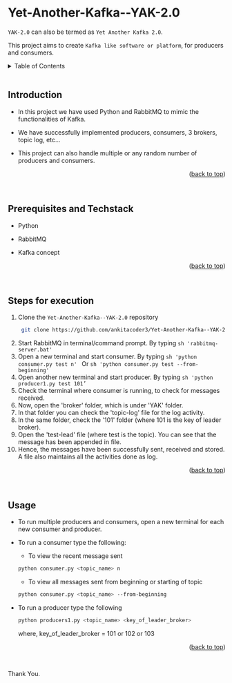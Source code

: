 <a name="readme-top"></a>

# Yet-Another-Kafka--YAK-2.0
```YAK-2.0``` can also be termed as ```Yet Another Kafka 2.0```. 

This project aims to create ```Kafka like software or platform```, for producers and consumers.


<details>
  <summary color= blue >Table of Contents</summary>
<li>Introduction</li>
<li> Prerequisites and Techstack</li>
<li> Steps for execution</li>
<li> Usage</li>
</details>
</br>


## Introduction
- In this project we have used Python and RabbitMQ to mimic the functionalities of Kafka. 
- We have successfully implemented producers, consumers, 3 brokers, topic log, etc... 
- This project can also handle multiple or any random number of producers and consumers.
 
  <p align="right">(<a href="#readme-top">back to top</a>)</p>
  </br>

## Prerequisites and Techstack
- Python
- RabbitMQ
- Kafka concept

  <p align="right">(<a href="#readme-top">back to top</a>)</p>
  </br>

## Steps for execution
1. Clone the ```Yet-Another-Kafka--YAK-2.0``` repository
   ```sh
    git clone https://github.com/ankitacoder3/Yet-Another-Kafka--YAK-2.0.git
   ```
3. Start RabbitMQ in terminal/command prompt. By typing ```sh 'rabbitmq-server.bat' ```
5. Open a new terminal and start consumer. By typing
   ```sh 'python consumer.py test n' ``` Or ```sh 'python consumer.py test --from-beginning'```
7. Open another new terminal and start producer. By typing ```sh 'python producer1.py test 101’```
8. Check the terminal where consumer is running, to check for messages received. 
9. Now, open the 'broker' folder, which is under 'YAK' folder. 
10. In that folder you can check the 'topic-log' file for the log activity. 
11. In the same folder, check the '101' folder (where 101 is the key of leader broker).
12. Open the 'test-lead' file (where test is the topic). You can see that the message has been appended in file.
13. Hence, the messages have been successfully sent, received and stored. A file also maintains all the activities done as log. 

<p align="right">(<a href="#readme-top">back to top</a>)</p>
  </br>

## Usage
- To run multiple producers and consumers, open a new terminal for each new consumer and producer. 
- To run a consumer type the following:
  -  To view the recent message sent
  ```sh
  python consumer.py <topic_name> n
  ```
  - To view all messages sent from beginning or starting of topic
  ```sh
  python consumer.py <topic_name> --from-beginning
  ```

- To run a producer type the following
  ```sh
  python producers1.py <topic_name> <key_of_leader_broker>
  ```
    where, key_of_leader_broker = 101 or 102 or 103

  <p align="right">(<a href="#readme-top">back to top</a>)</p>
  </br>


Thank You.
 
   
